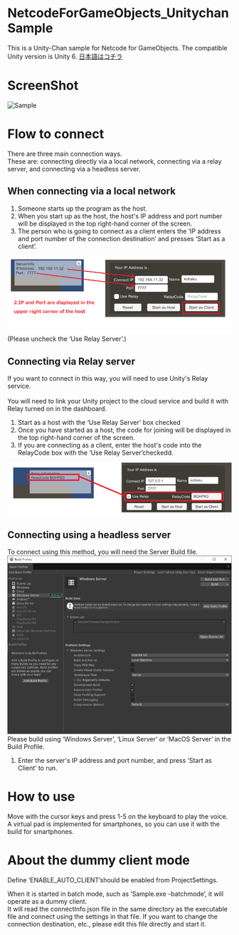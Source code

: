 # NetcodeForGameObjects_UnitychanSample
This is a Unity-Chan sample for Netcode for GameObjects.
The compatible Unity version is Unity 6.
[日本語はコチラ](README.ja.md)


# ScreenShot
![Sample](docs/Sample.gif "Sample")

# Flow to connect
There are three main connection ways. <br />
These are: connecting directly via a local network, connecting via a relay server, and connecting via a headless server. <br />


## When connecting via a local network
1. Someone starts up the program as the host. <br />
2. When you start up as the host, the host's IP address and port number will be displayed in the top right-hand corner of the screen. <br />
3. The person who is going to connect as a client enters the ‘IP address and port number of the connection destination’ and presses ‘Start as a client’. <br />

![](docs/LANHost_EN.png) <br />
(Please uncheck the ‘Use Relay Server’.)

## Connecting via Relay server

If you want to connect in this way, you will need to use Unity's Relay service. <br />
<br />
You will need to link your Unity project to the cloud service and build it with Relay turned on in the dashboard.

1. Start as a host with the ‘Use Relay Server’ box checked<br />
2. Once you have started as a host, the code for joining will be displayed in the top right-hand corner of the screen.<br />
3. If you are connecting as a client, enter the host's code into the RelayCode box with the ‘Use Relay Server’checkedd.


![](docs/RelayCode_EN.png) <br />

## Connecting using a headless server

To connect using this method, you will need the Server Build file. <br />
![](docs/ServerBuild.png) <br />
Please build using ‘Windows Server’, ‘Linux Server’ or ‘MacOS Server’ in the Build Profile.

1. Enter the server's IP address and port number, and press ‘Start as Client’ to run.

# How to use
Move with the cursor keys and press 1-5 on the keyboard to play the voice. <br />
A virtual pad is implemented for smartphones, so you can use it with the build for smartphones. <br />

# About the dummy client mode
Define ‘ENABLE_AUTO_CLIENT’should be enabled from ProjectSettings. <br />

When it is started in batch mode, such as ‘Sample.exe -batchmode’, it will operate as a dummy client. <br />
It will read the connectInfo.json file in the same directory as the executable file and connect using the settings in that file. If you want to change the connection destination, etc., please edit this file directly and start it. <br />